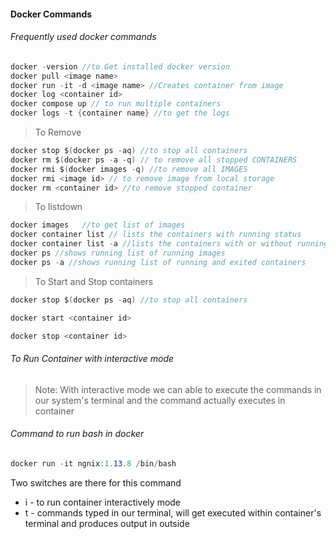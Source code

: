 #### Docker Commands
###### Frequently used docker commands
>
```csharp
docker -version //to Get installed docker version
docker pull <image name>
docker run -it -d <image name> //Creates container from image
docker log <container id>
docker compose up // to run multiple containers
docker logs -t {container name} //to get the logs
```

> To Remove
```csharp
docker stop $(docker ps -aq) //to stop all containers
docker rm $(docker ps -a -q) // to remove all stopped CONTAINERS
docker rmi $(docker images -q) //to remove all IMAGES
docker rmi <image id> // to remove image from local storage
docker rm <container id> //to remove stopped container
```

> To listdown

```csharp
docker images   //to get list of images
docker container list // lists the containers with running status
docker container list -a //lists the containers with or without running status
docker ps //shows running list of running images
docker ps -a //shows running list of running and exited containers

```

> To Start and Stop containers

```csharp
docker stop $(docker ps -aq) //to stop all containers

docker start <container id>

docker stop <container id>
```

###### To Run Container with interactive mode
> Note: With interactive mode we can able to execute the commands in our system's terminal and the command actually executes in container

###### Command to run bash in docker

```csharp
docker run -it ngnix:1.13.8 /bin/bash
```
Two switches are there for this command
* i - to run container interactively mode
* t - commands typed in our terminal, will get executed within container's terminal and produces output in outside


[//]: # (Tags: Frequently Used Docker Commands, Docker with interactive Mode, Docker)
[//]: # (Type: Docker - Commands)
[//]: # (Rating: 2)
[//]: # (Languages:powershell)
[//]: # (ReadyState:Publish)
